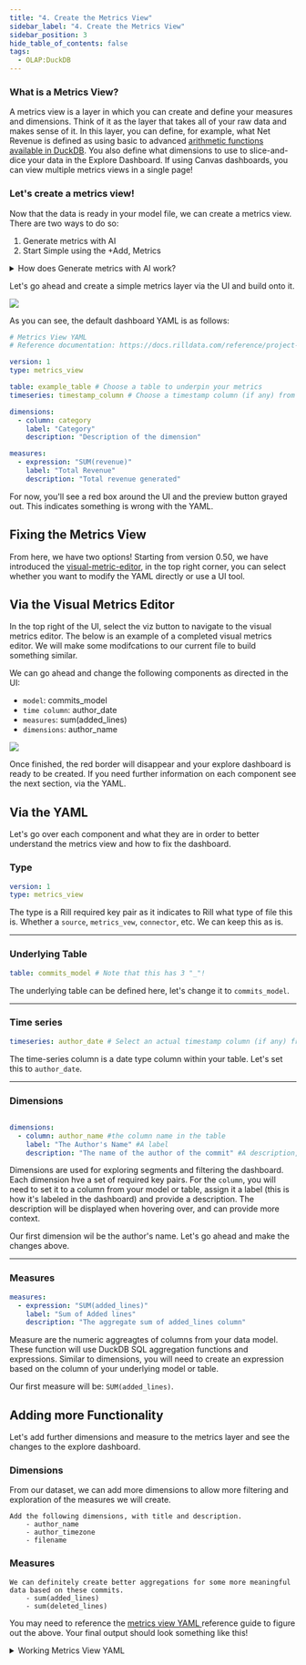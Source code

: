 ```yaml
---
title: "4. Create the Metrics View"
sidebar_label: "4. Create the Metrics View"
sidebar_position: 3
hide_table_of_contents: false
tags:
  - OLAP:DuckDB
---
```


### What is a Metrics View? 
A metrics view is a layer in which you can create and define your measures and dimensions. Think of it as the layer that takes all of your raw data and makes sense of it. In this layer, you can define, for example, what Net Revenue is defined as using basic to advanced [arithmetic functions available in DuckDB](https://duckdb.org/docs/stable/sql/functions/numeric.html). You also define what dimensions to use to slice-and-dice your data in the Explore Dashboard. If using Canvas dashboards, you can view multiple metrics views in a single page! 

### Let's create a metrics view!

Now that the data is ready in your model file, we can create a metrics view. There are two ways to do so:
1. Generate metrics with AI
2. Start Simple using the +Add, Metrics 

<details>
  <summary>How does Generate metrics with AI work?</summary>
  
    We send a set of YAML files along with some contextto OpenAI to suggest the dimensions, measures, and various other key pairs for your dashboard. 
</details>

Let's go ahead and create a simple metrics layer via the UI and build onto it. 

<img src = '/img/tutorials/102/create-metrics-view-ui.png' class='rounded-gif' />
<br />


As you can see, the default dashboard YAML is as follows:

```yaml
# Metrics View YAML
# Reference documentation: https://docs.rilldata.com/reference/project-files/metrics_views

version: 1
type: metrics_view

table: example_table # Choose a table to underpin your metrics
timeseries: timestamp_column # Choose a timestamp column (if any) from your table

dimensions:
  - column: category
    label: "Category"
    description: "Description of the dimension"

measures:
  - expression: "SUM(revenue)"
    label: "Total Revenue"
    description: "Total revenue generated"
```

For now, you'll see a red box around the UI and the preview button grayed out. This indicates something is wrong with the YAML. 


## Fixing the Metrics View
From here, we have two options! 
Starting from version 0.50, we have introduced the [visual-metric-editor](/build/metrics-view/#using-the-visual-metrics-editor), in the top right corner, you can select whether you want to modify the YAML directly or use a UI tool.

## Via the Visual Metrics Editor
In the top right of the UI, select the viz button to navigate to the visual metrics editor. The below is an example of a completed visual metrics editor. We will make some modifcations to our current file to build something similar.


We can go ahead and change the following components as directed in the UI:

- `model`: commits_model
- `time column`: author_date
- `measures`: sum(added_lines)
- `dimensions`: author_name

<img src = '/img/tutorials/102/basic-viz-editor.png' class='rounded-gif' />
<br />

Once finished, the red border will disappear and your explore dashboard is ready to be created. If you need further information on each component see the next section, via the YAML.


## Via the YAML
Let's go over each component and what they are in order to better understand the metrics view and how to fix the dashboard.

### Type 

```yaml
version: 1
type: metrics_view
```
The type is a Rill required key pair as it indicates to Rill what type of file this is. Whether a `source`, `metrics_vew`, `connector`, etc. We can keep this as is.

---

### Underlying Table ###
```yaml
table: commits_model # Note that this has 3 "_"! 
```

The underlying table can be defined here, let's change it to `commits_model`.

---

### Time series ###
```yaml
timeseries: author_date # Select an actual timestamp column (if any) from your table
```
The time-series column is a date type column within your table. Let's set this to `author_date`.

---
### Dimensions ###
```yaml

dimensions:
  - column: author_name #the column name in the table
    label: "The Author's Name" #A label
    description: "The name of the author of the commit" #A description, displayed when hovered over dimension

```
Dimensions are used for exploring segments and filtering the dashboard. Each dimension hve a set of required key pairs. For the `column`, you will need to set it to a column from your model or table, assign it a label (this is how it's labeled in the dashboard) and provide a description. The description will be displayed when hovering over, and can provide more context.

Our first dimension wil be the author's name. Let's go ahead and make the changes above.

---
### Measures ###

```yaml
measures:
  - expression: "SUM(added_lines)"
    label: "Sum of Added lines"
    description: "The aggregate sum of added_lines column"
```

Measure are the numeric aggreagtes of columns from your data model. These function will use DuckDB SQL aggregation functions and expressions. Similar to dimensions, you will need to create an expression based on the column of your underlying model or table.

Our first measure will be: `SUM(added_lines)`.

## Adding more Functionality

Let's add further dimensions and measure to the metrics layer and see the changes to the explore dashboard.

### Dimensions

From our dataset, we can add more dimensions to allow more filtering and exploration of the measures we will create.

	Add the following dimensions, with title and description.
		- author_name
		- author_timezone
		- filename

### Measures	

	We can definitely create better aggregations for some more meaningful data based on these commits.
		- sum(added_lines)
		- sum(deleted_lines)


You may need to reference the <a href='https://docs.rilldata.com/reference/project-files/explore-dashboards' target="_blank">metrics view YAML </a> reference guide to figure out the above. Your final output should look something like this! 




<details>
  <summary> Working Metrics View YAML</summary>
  ```yaml
# Metrics View YAML
# Reference documentation: https://docs.rilldata.com/reference/project-files/metrics_views

version: 1
type: metrics_view

table: commits_model

timeseries: author_date # Select an actual timestamp column (if any) from your table

dimensions:
  - column: author_name
    name: author_name
    label: The Author's Name
    description: The name of the author of the commit

  - column: author_timezone
    label: "The Author's TZ"
    description: "The Author's Timezone"

  - column: filename
    label: "The filename"
    description: "The name of the modified filename"

measures:
  - expression: SUM(added_lines)
    name: added_lines
    label: Sum of Added lines
    format_preset: humanize
    description: The aggregate sum of added_lines column.
    valid_percent_of_total: true

  - expression: "SUM(deleted_lines)"
    label: "Sum of deleted lines"
    description: "The aggregate sum of deleted_lines column."

```

</details>


### Completed visual metrics editor

If you decide to build out the metrics view via the UI, it should look something like below!


<img src = '/img/tutorials/102/new-viz-editor.png' class='rounded-gif' />
<br />


